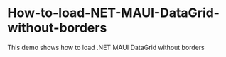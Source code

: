 # How-to-load-NET-MAUI-DataGrid-without-borders
This demo shows how to load .NET MAUI DataGrid without borders
